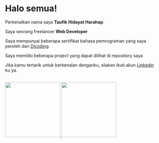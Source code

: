 # Halo semua! 

Perkenalkan nama saya **Taufik Hidayat Harahap**.  

Saya seorang freelancer **Web Developer**  

Saya mempunyai beberapa sertifikat bahasa pemrograman yang saya peroleh dari  [Dicoding](https://www.dicoding.com).  

Saya memiliki beberapa project yang dapat dilihat di repository saya  

Jika kamu tertarik untuk berkenalan denganku, silakan ikuti akun [Linkedin](https://www.linkedin.com/in/taufik-hidayat-harahap-444325155/) ku ya. <br><br>
  
<p align="left">
<a href="https://github.com/taufikharahap">
  <img height="180em" src="https://github-readme-stats-eight-theta.vercel.app/api?username=taufikharahap&show_icons=true&theme=algolia&include_all_commits=true&count_private=true"/>
  <img height="180em" src="https://github-readme-stats-eight-theta.vercel.app/api/top-langs/?username=taufikharahap&layout=compact&langs_count=8&theme=algolia"/>
</a>
</p>
